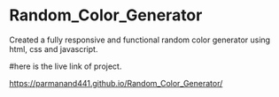 # Random_Color_Generator
Created a fully responsive and functional random color generator using html, css and javascript.

#here is the live link of project.

 https://parmanand441.github.io/Random_Color_Generator/
